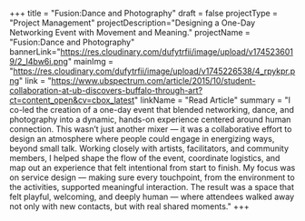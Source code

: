 +++
title = "Fusion:Dance and Photography"
draft = false
projectType = "Project Management"
projectDescription="Designing a One-Day Networking Event with Movement and Meaning."
projectName = "Fusion:Dance and Photography"
bannerLink="https://res.cloudinary.com/dufytrfii/image/upload/v1745236019/2_l4bw6i.png"
mainImg = "https://res.cloudinary.com/dufytrfii/image/upload/v1745226538/4_rpykpr.png"
link = "https://www.ubspectrum.com/article/2015/10/student-collaboration-at-ub-discovers-buffalo-through-art?ct=content_open&cv=cbox_latest"
linkName = "Read Article"
summary = "I co-led the creation of a one-day event that blended networking, dance, and photography into a dynamic, hands-on experience centered around human connection. This wasn’t just another mixer — it was a collaborative effort to design an atmosphere where people could engage in energizing ways, beyond small talk. Working closely with artists, facilitators, and community members, I helped shape the flow of the event, coordinate logistics, and map out an experience that felt intentional from start to finish. My focus was on service design — making sure every touchpoint, from the environment to the activities, supported meaningful interaction. The result was a space that felt playful, welcoming, and deeply human — where attendees walked away not only with new contacts, but with real shared moments."
+++
